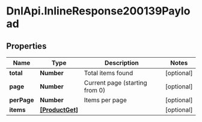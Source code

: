 # DnlApi.InlineResponse200139Payload

## Properties
Name | Type | Description | Notes
------------ | ------------- | ------------- | -------------
**total** | **Number** | Total items found | [optional] 
**page** | **Number** | Current page (starting from 0) | [optional] 
**perPage** | **Number** | Items per page | [optional] 
**items** | [**[ProductGet]**](ProductGet.md) |  | [optional] 


